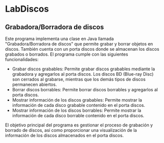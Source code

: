 # LabDiscos
## Grabadora/Borradora de discos
Este programa implementa una clase en Java llamada "Grabadora/Borradora de discos" que permite grabar y borrar objetos en discos. También cuenta con un porta discos donde se almacenan los discos grabados o borrados.
El programa cumple con las siguientes funcionalidades:
- Grabar discos grabables: Permite grabar discos grabables mediante la grabadora y agregarlos al porta discos. Los discos BD (Blue-ray Disc) son cerrados al grabarse, mientras que los demás tipos de discos permanecen abiertos.
-   Borrar discos borrables: Permite borrar discos borrables y agregarlos al porta discos.
-   Mostrar información de los discos grabables: Permite mostrar la información de cada disco grabable contenido en el porta discos.
-   Mostrar información de los discos borrables: Permite mostrar la información de cada disco borrable contenido en el porta discos.

El objetivo principal del programa es gestionar el proceso de grabación y borrado de discos, así como proporcionar una visualización de la información de los discos almacenados en el porta discos.
